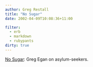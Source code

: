 ```yaml
---
author: Greg Restall
title: "No Sugar"
date: 2002-04-09T10:08:36+11:00

filter:
  - erb
  - markdown
  - rubypants
dirty: true
---
```


<p><a href="http://www.netspace.net.au/~gregegan/ESSAYS/SUGAR/Sugar.html">No Sugar</a>: Greg Egan on asylum-seekers.</p>
